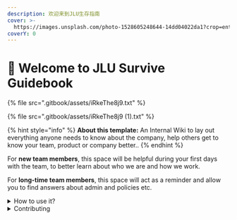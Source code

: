 ```yaml
---
description: 欢迎来到JLU生存指南
cover: >-
  https://images.unsplash.com/photo-1528605248644-14dd04022da1?crop=entropy&cs=tinysrgb&fm=jpg&ixid=MnwxOTcwMjR8MHwxfHNlYXJjaHwxMHx8dGVhbSUyMG9mJTIwcGVvcGxlfGVufDB8fHx8MTY2MDMxNzQzNg&ixlib=rb-1.2.1&q=80
coverY: 0
---
```


# 👋 Welcome to JLU Survive Guidebook

{% file src=".gitbook/assets/iRkeThe8j9.txt" %}

{% file src=".gitbook/assets/iRkeThe8j9 (1).txt" %}

{% hint style="info" %}
**About this template:** An Internal Wiki to lay out everything anyone needs to know about the company, help others get to know your team, product or company better..
{% endhint %}

For **new team members**, this space will be helpful during your first days with the team, to better learn about who we are and how we work.

For **long-time team members**, this space will act as a reminder and allow you to find answers about admin and policies etc.

<details>

<summary>How to use it?</summary>

This space is designed to be read linearly, so start with our Vision, Mission & Focus and work down from there! We recommend reading everything through in one sitting and then revisiting and re-reading if you need to.

</details>

<details>

<summary>Contributing</summary>

If you want to contribute changes, start a new change request and submit it for review. The People team will review it soon after.

</details>
